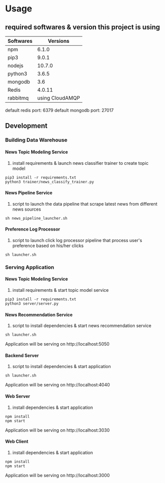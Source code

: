 # Usage

## required softwares & version this project is using

| Softwares | Versions        |
| --------- | --------------- |
| npm       | 6.1.0           |
| pip3      | 9.0.1           |
| nodejs    | 10.7.0          |
| python3   | 3.6.5           |
| mongodb   | 3.6             |
| Redis     | 4.0.11          |
| rabbitmq  | using CloudAMQP |

default redis port: 6379
default mongodb port: 27017

## Development

### Building Data Warehouse

#### News Topic Modeling Service

1. install requirements & launch news classifier trainer to create topic model

```terminal
pip3 install -r requirements.txt
python3 trainer/news_classify_trainer.py
```

#### News Pipeline Service

1. script to launch the data pipeline that scrape latest news from different news sources

```terminal
sh news_pipeline_launcher.sh
```

#### Preference Log Processor

1. script to launch click log processor pipeline that process user's preference based on his/her clicks

```terminal
sh launcher.sh
```

### Serving Application

#### News Topic Modeling Service

1. install requirements & start topic model service

```terminal
pip3 install -r requirements.txt
python3 server/server.py
```

#### News Recommendation Service

1. script to install dependencies & start news recommendation service

```terminal
sh launcher.sh
```

Application will be serving on http://localhost:5050

#### Backend Server

1. script to install dependencies & start application

```terminal
sh launcher.sh
```

Application will be serving on http://localhost:4040

#### Web Server

1. install dependencies & start application

```terminal
npm install
npm start
```

Application will be serving on http://localhost:3030

#### Web Client

1. install dependencies & start application

```terminal
npm install
npm start
```

Application will be serving on http://localhost:3000
